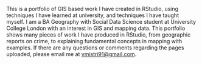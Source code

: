 This is a portfolio of GIS based work I have created in RStudio, using techniques I have learned at university, and techniques I have taught myself. I am a BA Geography with Social Data Science student at University College London with an interest in GIS and mapping data. This portfolio shows many pieces of work I have produced in RStudio, from geographic reports on crime, to explaining fundamental concepts in mapping with examples. If there are any questions or comments regarding the pages uploaded, please email me at vmistri91@gmail.com.

